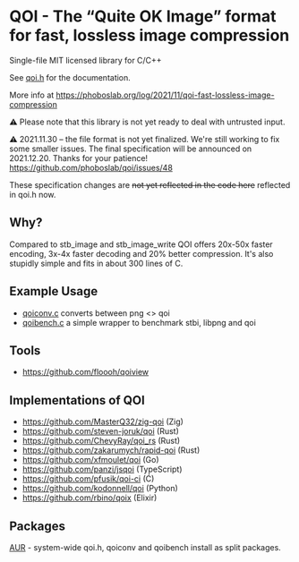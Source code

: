 # QOI - The “Quite OK Image” format for fast, lossless image compression

Single-file MIT licensed library for C/C++

See [qoi.h](https://github.com/phoboslab/qoi/blob/master/qoi.h) for
the documentation.

More info at https://phoboslab.org/log/2021/11/qoi-fast-lossless-image-compression

⚠️ Please note that this library is not yet ready to deal with untrusted input.

⚠️ 2021.11.30 – the file format is not yet finalized. We're still working to fix
some smaller issues. The final specification will be announced on 2021.12.20.
Thanks for your patience! https://github.com/phoboslab/qoi/issues/48

These specification changes are ~~not yet reflected in the code here~~ 
reflected in qoi.h now. 


## Why?

Compared to stb_image and stb_image_write QOI offers 20x-50x faster encoding,
3x-4x faster decoding and 20% better compression. It's also stupidly simple and
fits in about 300 lines of C.


## Example Usage

- [qoiconv.c](https://github.com/phoboslab/qoi/blob/master/qoiconv.c)
converts between png <> qoi
 - [qoibench.c](https://github.com/phoboslab/qoi/blob/master/qoibench.c)
a simple wrapper to benchmark stbi, libpng and qoi


## Tools

- https://github.com/floooh/qoiview


## Implementations of QOI

- https://github.com/MasterQ32/zig-qoi (Zig)
- https://github.com/steven-joruk/qoi (Rust)
- https://github.com/ChevyRay/qoi_rs (Rust)
- https://github.com/zakarumych/rapid-qoi (Rust)
- https://github.com/xfmoulet/qoi (Go)
- https://github.com/panzi/jsqoi (TypeScript)
- https://github.com/pfusik/qoi-ci (Ć)
- https://github.com/kodonnell/qoi (Python)
- https://github.com/rbino/qoix (Elixir)


## Packages

[AUR](https://aur.archlinux.org/pkgbase/qoi-git/) - system-wide qoi.h, qoiconv and qoibench install as split packages.

